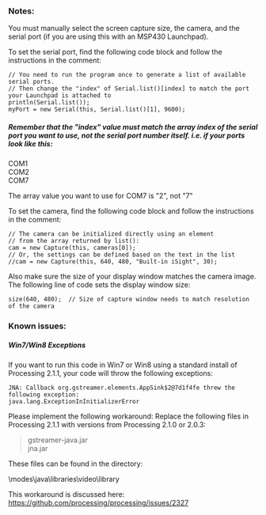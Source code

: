 ### Notes:
You must manually select the screen capture size, the camera, and the serial port (if you are using this with an MSP430 Launchpad).

To set the serial port, find the following code block and follow the instructions in the comment:  
<pre><code>// You need to run the program once to generate a list of available serial ports.
// Then change the "index" of Serial.list()[index] to match the port your Launchpad is attached to
println(Serial.list());
myPort = new Serial(this, Serial.list()[1], 9600);</pre></code>

##### Remember that the "index" value must match the array index of the serial port you want to use, not the serial port number itself. i.e. if your ports look like this:
COM1  
COM2  
COM7  

The array value you want to use for COM7 is "2", not "7"  

To set the camera, find the following code block and follow the instructions in the comment:  
<pre><code>// The camera can be initialized directly using an element
// from the array returned by list():
cam = new Capture(this, cameras[0]); 
// Or, the settings can be defined based on the text in the list
//cam = new Capture(this, 640, 480, "Built-in iSight", 30);</pre></code>

Also make sure the size of your display window matches the camera image. The following line of code sets the display window size:  
<pre><code>size(640, 480);  // Size of capture window needs to match resolution of the camera</pre></code>


### Known issues:

##### Win7/Win8 Exceptions
If you want to run this code in  Win7 or Win8 using a standard install of Processing 2.1.1, your code will throw the following exceptions:

   	JNA: Callback org.gstreamer.elements.AppSink$2@7d1f4fe threw the following exception:  
   	java.lang.ExceptionInInitializerError
  
Please implement the following workaround:
Replace the following files in Processing 2.1.1 with versions from Processing 2.1.0 or 2.0.3:
	
>gstreamer-java.jar  
>jna.jar

These files can be found in the directory:

  \modes\java\libraries\video\library
  
This workaround is discussed here:
https://github.com/processing/processing/issues/2327
